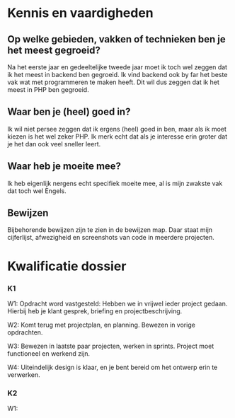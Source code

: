 # Kennis en vaardigheden

## Op welke gebieden, vakken of technieken ben je het meest gegroeid?

Na het eerste jaar en gedeeltelijke tweede jaar moet ik toch wel zeggen dat ik het meest in backend ben 
gegroeid. Ik vind backend ook by far het beste vak wat met programmeren te maken heeft. Dit wil dus zeggen
dat ik het meest in PHP ben gegroeid.

## Waar ben je (heel) goed in?

Ik wil niet persee zeggen dat ik ergens (heel) goed in ben, maar als ik moet kiezen is het wel zeker PHP. Ik merk echt
dat als je interesse erin groter dat je het dan ook veel sneller leert. 

## Waar heb je moeite mee?

Ik heb eigenlijk nergens echt specifiek moeite mee, al is mijn zwakste vak dat toch wel Engels.

## Bewijzen

Bijbehorende bewijzen zijn te zien in de bewijzen map. Daar staat mijn cijferlijst, afwezigheid en screenshots van code in meerdere
projecten.

# Kwalificatie dossier

### K1
W1: Opdracht word vastgesteld: Hebben we in vrijwel ieder project gedaan. Hierbij heb je klant gesprek, briefing en projectbeschrijving.

W2: Komt terug met projectplan, en planning. Bewezen in vorige opdrachten.

W3: Bewezen in laatste paar projecten, werken in sprints. Project moet functioneel en werkend zijn.

W4: Uiteindelijk design is klaar, en je bent bereid om het ontwerp erin te verwerken. 

### K2

W1: 
